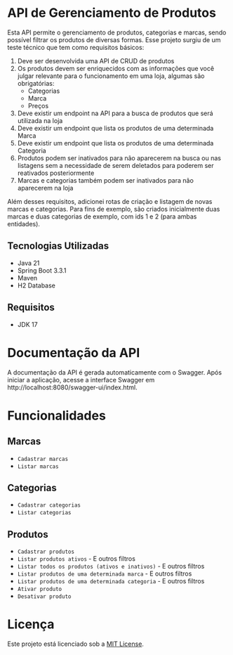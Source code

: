 # API de Gerenciamento de Produtos

Esta API permite o gerenciamento de produtos, categorias e marcas, sendo possível filtrar os produtos de diversas formas.
Esse projeto surgiu de um teste técnico que tem como requisitos básicos:

1. Deve ser desenvolvida uma API de CRUD de produtos
2. Os produtos devem ser enriquecidos com as informações que você julgar relevante para o funcionamento em uma loja, algumas são obrigatórias:
    - Categorias
    - Marca
    - Preços
3. Deve existir um endpoint na API para a busca de produtos que será utilizada na loja
4. Deve existir um endpoint que lista os produtos de uma determinada Marca
5. Deve existir um endpoint que lista os produtos de uma determinada Categoria
6. Produtos podem ser inativados para não aparecerem na busca ou nas listagens sem a necessidade de serem deletados para poderem ser reativados posteriormente
7. Marcas e categorias também podem ser inativados para não aparecerem na loja

Além desses requisitos, adicionei rotas de criação e listagem de novas marcas e categorias. Para fins de exemplo, são criados inicialmente duas marcas e duas categorias de exemplo, com ids 1 e 2 (para ambas entidades).

## Tecnologias Utilizadas

- Java 21
- Spring Boot 3.3.1
- Maven
- H2 Database

## Requisitos

- JDK 17

# Documentação da API

A documentação da API é gerada automaticamente com o Swagger. Após iniciar a aplicação, acesse a interface Swagger em http://localhost:8080/swagger-ui/index.html.

# Funcionalidades

## Marcas
- `Cadastrar marcas`
- `Listar marcas`

## Categorias
- `Cadastrar categorias`
- `Listar categorias`

## Produtos
- `Cadastrar produtos`
- `Listar produtos ativos` - E outros filtros
- `Listar todos os produtos (ativos e inativos)` - E outros filtros
- `Listar produtos de uma determinada marca` - E outros filtros
- `Listar produtos de uma determinada categoria` - E outros filtros
- `Ativar produto`
- `Desativar produto`

# Licença

Este projeto está licenciado sob a [MIT License](./LICENSE).
